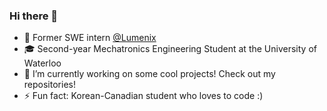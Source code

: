 ### Hi there 👋

- 👷 Former SWE intern [@Lumenix](https://lumenix.com/)
- 🎓 Second-year Mechatronics Engineering Student at the University of Waterloo
- 🔭 I’m currently working on some cool projects! Check out my repositories!
- ⚡ Fun fact: Korean-Canadian student who loves to code :)


